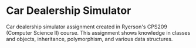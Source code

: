 # Car Dealership Simulator

Car dealership simulator assignment created in Ryerson's CPS209 (Computer Science II) course.
This assignment shows knowledge in classes and objects, inheritance, polymorphism, and various data structures.
